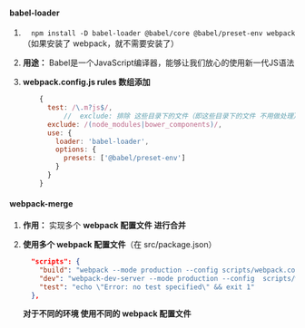 #### babel-loader

1. `   npm install -D babel-loader @babel/core @babel/preset-env webpack ` （如果安装了 webpack，就不需要安装了）

2. **用途：**  Babel是一个JavaScript编译器，能够让我们放心的使用新一代JS语法 

3. **webpack.config.js   rules 数组添加**

   ```js
       {
         test: /\.m?js$/,
             //  exclude: 排除 这些目录下的文件（即这些目录下的文件 不用做处理）
         exclude: /(node_modules|bower_components)/,
         use: {
           loader: 'babel-loader',
           options: {
             presets: ['@babel/preset-env']
           }
         }
       }
   ```

#### webpack-merge

1.  **作用：**  实现多个 **webpack  配置文件   进行合并**

2. **使用多个  webpack 配置文件**（在 src/package.json）

   ```json
     "scripts": {
       "build": "webpack --mode production --config scripts/webpack.config.prod.js",
       "dev": "webpack-dev-server --mode production --config  scripts/webpack.config.dev.js",
       "test": "echo \"Error: no test specified\" && exit 1"
     },
   ```

   **对于不同的环境 使用不同的 webpack 配置文件**